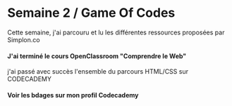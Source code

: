 # Semaine 2 / Game Of Codes

Cette semaine, j'ai parcouru et lu les différentes ressources proposées par Simplon.co
#### J'ai terminé le cours OpenClassroom "Comprendre le Web" 
j'ai passé avec succès l'ensemble du parcours HTML/CSS sur CODECADEMY 
#### Voir les bdages sur mon profil Codecademy
